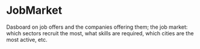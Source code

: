 # JobMarket
Dasboard on job offers and the companies offering them; the job market: which sectors recruit the most, what skills are required, which cities are the most active, etc.
